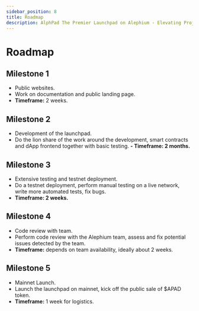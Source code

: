 ```yaml
---
sidebar_position: 8
title: Roadmap
description: AlphPad The Premier Launchpad on Alephium - Elevating Projects to New Heights!
---
```


# Roadmap

## Milestone 1
- Public websites.
- Work on documentation and public landing page.
- **Timeframe:** 2 weeks.
## Milestone 2
- Development of the launchpad.
- Do the lion share of the work around the development, smart contracts and dApp
  frontend together with basic testing.
**- Timeframe: 2 months.**
## Milestone 3
- Extensive testing and testnet deployment.
- Do a testnet deployment, perform manual testing on a live network, write more
  automated tests, fix bugs.
- **Timeframe: 2 weeks.**
## Milestone 4
- Code review with team.
- Perform code review with the Alephium team, assess and fix potential issues
  detected by the team.
- **Timeframe:** depends on team availability, ideally about 2 weeks.
## Milestone 5
- Mainnet Launch.
- Launch the launchpad on mainnet, kick off the public sale of $APAD token.
- **Timeframe:** 1 week for logistics.
